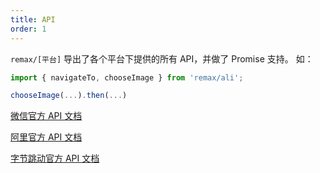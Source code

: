 ```yaml
---
title: API
order: 1
---
```


`remax/[平台]` 导出了各个平台下提供的所有 API，并做了 Promise 支持。 如：

```jsx
import { navigateTo, chooseImage } from 'remax/ali';

chooseImage(...).then(...)
```

[微信官方 API 文档](https://developers.weixin.qq.com/miniprogram/dev/api/)

[阿里官方 API 文档](https://opendocs.ali.com/mini/api)

[字节跳动官方 API 文档](https://microapp.bytedance.com/dev/cn/mini-app/develop/api/foundation/tt.caniuse)
